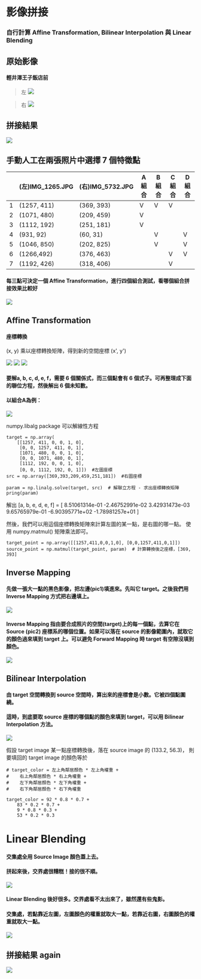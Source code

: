 # 影像拼接
### 自行計算 Affine Transformation, Bilinear Interpolation 與 Linear Blending

## 原始影像
#### 輕井澤王子飯店前
> 左
![](https://github.com/elviselle/image_stitching/blob/master/.readme_imgs/IMG_1265.JPG)

> 右
![](https://github.com/elviselle/image_stitching/blob/master/.readme_imgs/IMG_5732.JPG)

## 拼接結果
![](https://github.com/elviselle/image_stitching/blob/master/.readme_imgs/merged.jpg)

## 手動人工在兩張照片中選擇 7 個特徵點
|     | (左)IMG_1265.JPG  | (右)IMG_5732.JPG | A 組合 | B 組合 | C 組合 | D 組合 |
| --- | ------------- | ------------- | - | - | - | - |
| 1 | (1257, 411)  | (369, 393) | V | V | V |   |
| 2 | (1071, 480)  | (209, 459) | V |   |   |   |
| 3 | (1112, 192)  | (251, 181) | V |   |   |   |
| 4 | (931, 92)    |  (60, 31)  |   | V |   | V |
| 5 | (1046, 850)  | (202, 825) |   | V |   | V |
| 6 | (1266,492)   | (376, 463) |   |   | V | V |
| 7 | (1192, 426)  | (318, 406) |   |   | V |   |
#### 每三點可決定一個 Affine Transformation，進行四個組合測試，看哪個組合拼接效果比較好

![](https://github.com/elviselle/image_stitching/blob/master/.readme_imgs/mapping_corp.png)

## Affine Transformation
#### 座標轉換
(x, y) 乘以座標轉換矩陣，得到新的空間座標 (x', y')

<!-- \begin{bmatrix}x'\\y'\end{bmatrix} = \begin{bmatrix}a & b & c\\ d & e & f\end{bmatrix} \begin{bmatrix}x\\y\\1\end{bmatrix} --> 
<img src="https://latex.codecogs.com/gif.latex?%5Cbegin%7Bbmatrix%7Dx%27%5C%5Cy%27%5Cend%7Bbmatrix%7D%20%3D%20%5Cbegin%7Bbmatrix%7Da%20%26%20b%20%26%20c%5C%5C%20d%20%26%20e%20%26%20f%5Cend%7Bbmatrix%7D%20%5Cbegin%7Bbmatrix%7Dx%5C%5Cy%5C%5C1%5Cend%7Bbmatrix%7D" /> 

<img src="https://latex.codecogs.com/gif.latex?x%27%3D%20ax%20%2B%20by%20%2B%20c" /> 
<img src="https://latex.codecogs.com/gif.latex?y%27%3D%20dx%20%2B%20ey%20%2B%20f" /> 

#### 要解a, b, c, d, e, f，需要 6 個關係式，而三個點會有 6 個式子。可再整理成下面的聯位方程，然後解出 6 個未知數。
#### 以組合A為例：

<!-- \begin{bmatrix}369\\393\\209\\459\\251\\181\end{bmatrix} = \begin{bmatrix}1257 & 411 & 0 & 0 & 1 & 0\\0&0&1257& 411&0&1\\ 1071& 480& 0 & 0 & 1 & 0\\0&0&1071& 480&0&1 \\1112& 192& 0 & 0 & 1 & 0\\0&0&1112& 192&0&1 \\\end{bmatrix} \begin{bmatrix}a\\b\\c\\d\\e\\f\end{bmatrix} --> 
<img src="https://latex.codecogs.com/gif.latex?%5Cbegin%7Bbmatrix%7D369%5C%5C393%5C%5C209%5C%5C459%5C%5C251%5C%5C181%5Cend%7Bbmatrix%7D%20%3D%20%5Cbegin%7Bbmatrix%7D1257%20%26%20411%20%26%200%20%26%200%20%26%201%20%26%200%5C%5C0%260%261257%26%20411%260%261%5C%5C%201071%26%20480%26%200%20%26%200%20%26%201%20%26%200%5C%5C0%260%261071%26%20480%260%261%20%5C%5C1112%26%20192%26%200%20%26%200%20%26%201%20%26%200%5C%5C0%260%261112%26%20192%260%261%20%5C%5C%5Cend%7Bbmatrix%7D%20%5Cbegin%7Bbmatrix%7Da%5C%5Cb%5C%5Cc%5C%5Cd%5C%5Ce%5C%5Cf%5Cend%7Bbmatrix%7D" /> 

numpy.libalg package 可以解線性方程

    target = np.array(
        [[1257, 411, 0, 0, 1, 0], 
         [0, 0, 1257, 411, 0, 1], 
         [1071, 480, 0, 0, 1, 0], 
         [0, 0, 1071, 480, 0, 1],
         [1112, 192, 0, 0, 1, 0], 
         [0, 0, 1112, 192, 0, 1]])  #左圖座標
    src = np.array([369,393,209,459,251,181])  #右圖座標
    
    param = np.linalg.solve(target, src)  # 解聯立方程 - 求出座標轉換矩陣
    pring(param)

解出 [a, b, e, d, e, f] = [ 8.51061314e-01 -2.46752991e-02  3.42931473e-03  9.65765979e-01 -6.90395771e+02 -1.78981257e+01 ]

然後，我們可以用這個座標轉換矩陣來計算左圖的某一點，是右圖的哪一點。
使用 numpy.matmul() 矩陣乘法即可。

    target_point = np.array([[1257,411,0,0,1,0], [0,0,1257,411,0,1]])
    source_point = np.matmul(target_point, param)  # 計算轉換後之座標，[369, 393]


## Inverse Mapping

#### 先做一張大一點的黑色影像，把左邊(pic1)填進來。先叫它 target。之後我們用 Inverse Mapping 方式把右邊填上。
![](https://github.com/elviselle/image_stitching/blob/master/.readme_imgs/merged_preprocess.jpg)

#### Inverse Mapping 指由要合成照片的空間(target)上的每一個點，去算它在 Source (pic2) 座標系的哪個位置。如果可以落在 source 的影像範圍內，就取它的顏色過來填到 target 上。可以避免 Forward Mapping 時 target 有空隙沒填到顏色。
![](https://github.com/elviselle/image_stitching/blob/master/.readme_imgs/inverse_mapping.jpg)


## Bilinear Interpolation
#### 由 target 空間轉換到 source 空間時，算出來的座標會是小數。它被四個點圍繞。
#### 這時，到底要取 source 座標的哪個點的顏色來填到 target，可以用 Bilinear Interpolation 方法。
![](https://github.com/elviselle/image_stitching/blob/master/.readme_imgs/bilinear.png)

假設 target image 某一點座標轉換後，落在 source image 的 (133.2, 56.3)，
則要填回的 target image 的顏色等於
    
    # target_color = 左上角鄰居顏色 * 左上角權重 +  
    #    右上角鄰居顏色 * 右上角權重 +
    #    左下角鄰居顏色 * 左下角權重 +
    #    右下角鄰居顏色 * 右下角權重
    
    target_color = 92 * 0.8 * 0.7 +
        83 * 0.2 * 0.7 + 
        9 * 0.8 * 0.3 +
        53 * 0.2 * 0.3

# Linear Blending
#### 交集處全用 Source Image 顏色蓋上去。
#### 拼起來後，交界處很糟糕！接的很不順。
![](https://github.com/elviselle/image_stitching/blob/master/.readme_imgs/interception.png)

#### Linear Blending 後好很多。交界處看不太出來了，雖然還有些鬼影。
#### 交集處，若點靠近左圖，左圖顏色的權重就取大一點，若靠近右圖，右圖顏色的權重就取大一點。
![](https://github.com/elviselle/image_stitching/blob/master/.readme_imgs/blending.png)

## 拼接結果 again
![](https://github.com/elviselle/image_stitching/blob/master/.readme_imgs/merged.jpg)

